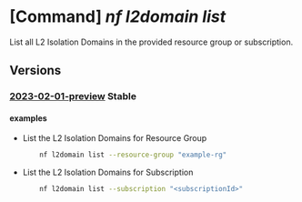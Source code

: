 # [Command] _nf l2domain list_

List all L2 Isolation Domains in the provided resource group or subscription.

## Versions

### [2023-02-01-preview](/Resources/mgmt-plane/L3N1YnNjcmlwdGlvbnMve30vcHJvdmlkZXJzL21pY3Jvc29mdC5tYW5hZ2VkbmV0d29ya2ZhYnJpYy9sMmlzb2xhdGlvbmRvbWFpbnM=/2023-02-01-preview.xml) **Stable**

<!-- mgmt-plane /subscriptions/{}/providers/microsoft.managednetworkfabric/l2isolationdomains 2023-02-01-preview -->
<!-- mgmt-plane /subscriptions/{}/resourcegroups/{}/providers/microsoft.managednetworkfabric/l2isolationdomains 2023-02-01-preview -->

#### examples

- List the L2 Isolation Domains for Resource Group
    ```bash
        nf l2domain list --resource-group "example-rg"
    ```

- List the L2 Isolation Domains for Subscription
    ```bash
        nf l2domain list --subscription "<subscriptionId>"
    ```
